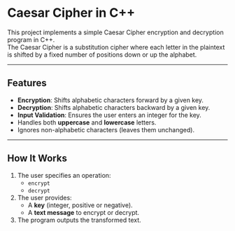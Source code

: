 # Caesar Cipher in C++

This project implements a simple Caesar Cipher encryption and decryption program in C++.  
The Caesar Cipher is a substitution cipher where each letter in the plaintext is shifted by a fixed number of positions down or up the alphabet.

---

## Features

- **Encryption**: Shifts alphabetic characters forward by a given key.
- **Decryption**: Shifts alphabetic characters backward by a given key.
- **Input Validation**: Ensures the user enters an integer for the key.
- Handles both **uppercase** and **lowercase** letters.
- Ignores non-alphabetic characters (leaves them unchanged).

---

## How It Works

1. The user specifies an operation:
   - `encrypt`
   - `decrypt`
2. The user provides:
   - A **key** (integer, positive or negative).
   - A **text message** to encrypt or decrypt.
3. The program outputs the transformed text.
